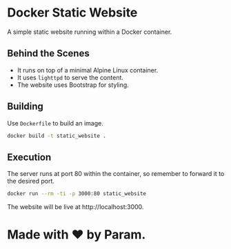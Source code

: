# Docker Static Website
A simple static website running within a Docker container.

## Behind the Scenes
- It runs on top of a minimal Alpine Linux container.
- It uses `lighttpd` to serve the content.
- The website uses Bootstrap for styling.

## Building
Use `Dockerfile` to build an image.
``` bash
docker build -t static_website .
```

## Execution
The server runs at port 80 within the container, so remember to forward it to the desired port.
``` bash
docker run --rm -ti -p 3000:80 static_website
```
The website will be live at http://localhost:3000.

# Made with ❤ by Param.